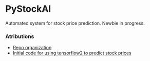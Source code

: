 # PyStockAI
Automated system for stock price prediction. Newbie in progress.


### Atributions  
 * [Repo organization](https://docs.python-guide.org/writing/structure/)  
 * [Initial code for using tensorflow2 to predict stock prices](https://www.thepythoncode.com/article/stock-price-prediction-in-python-using-tensorflow-2-and-keras)  


